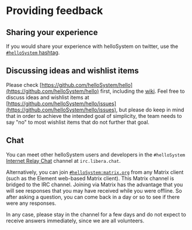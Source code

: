 # Providing feedback

## Sharing your experience

If you would share your experience with helloSystem on twitter, use the [`#helloSystem` hashtag](https://twitter.com/hashtag/helloSystem).

## Discussing ideas and wishlist items

Please check [https://github.com/helloSystem/hello](https://github.com/helloSystem/hello) first, including the [wiki](https://github.com/helloSystem/hello/wiki). Feel free to discuss ideas and wishlist items at [https://github.com/helloSystem/hello/issues](https://github.com/helloSystem/hello/issues), but please do keep in mind that in order to achieve the intended goal of simplicity, the team needs to say "no" to most wishlist items that do not further that goal.

## Chat

You can meet other helloSystem users and developers in the `#helloSystem` [Internet Relay Chat](https://en.wikipedia.org/wiki/Internet_Relay_Chat) channel at `irc.libera.chat`. 

Alternatively, you can join [`#helloSystem:matrix.org`](https://matrix.to/#/#helloSystem:matrix.org) from any Matrix client (such as the Element web-based Matrix client). This Matrix channel is bridged to the IRC channel. Joining via Matrix has the advantage that you will see responses that you may have received while you were offline. So after asking a question, you can come back in a day or so to see if there were any responses.

In any case, please stay in the channel for a few days and do not expect to receive answers immediately, since we are all volunteers.

